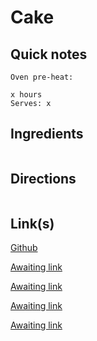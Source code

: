 # Cake

## Quick notes 
```
Oven pre-heat:

x hours
Serves: x
```

## Ingredients
```

```


## Directions
```

```


## Link(s)
[Github](https://github.com/LarryMad/recipes/blob/master/cake-recipe.txt)

[Awaiting link](url)

[Awaiting link](url)

[Awaiting link](url)

[Awaiting link](url)
